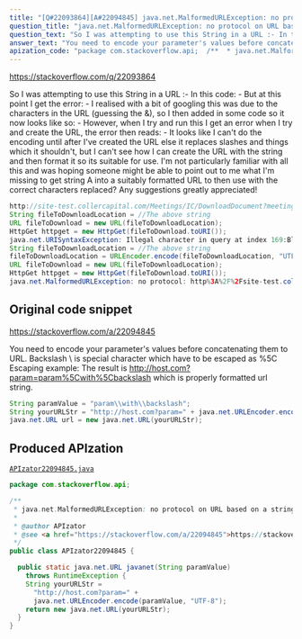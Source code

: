 ```yaml
---
title: "[Q#22093864][A#22094845] java.net.MalformedURLException: no protocol on URL based on a string modified with URLEncoder"
question_title: "java.net.MalformedURLException: no protocol on URL based on a string modified with URLEncoder"
question_text: "So I was attempting to use this String in a URL :- In this code: - But at this point I get the error: - I realised with a bit of googling this was due to the characters in the URL (guessing the &), so I then added in some code so it now looks like so: - However, when I try and run this I get an error when I try and create the URL, the error then reads: - It looks like I can't do the encoding until after I've created the URL else it replaces slashes and things which it shouldn't, but I can't see how I can create the URL with the string and then format it so its suitable for use.  I'm not particularly familiar with all this and was hoping someone might be able to point out to me what I'm missing to get string A into a suitably formatted URL to then use with the correct characters replaced? Any suggestions greatly appreciated!"
answer_text: "You need to encode your parameter's values before concatenating them to URL. Backslash \\ is special character which have to be escaped as %5C Escaping example: The result is http://host.com?param=param%5Cwith%5Cbackslash which is properly formatted url string."
apization_code: "package com.stackoverflow.api;  /**  * java.net.MalformedURLException: no protocol on URL based on a string modified with URLEncoder  *  * @author APIzator  * @see <a href=\"https://stackoverflow.com/a/22094845\">https://stackoverflow.com/a/22094845</a>  */ public class APIzator22094845 {    public static java.net.URL javanet(String paramValue)     throws RuntimeException {     String yourURLStr =       \"http://host.com?param=\" +       java.net.URLEncoder.encode(paramValue, \"UTF-8\");     return new java.net.URL(yourURLStr);   } }"
---
```


https://stackoverflow.com/q/22093864

So I was attempting to use this String in a URL :-
In this code: -
But at this point I get the error: -
I realised with a bit of googling this was due to the characters in the URL (guessing the &amp;), so I then added in some code so it now looks like so: -
However, when I try and run this I get an error when I try and create the URL, the error then reads: -
It looks like I can&#x27;t do the encoding until after I&#x27;ve created the URL else it replaces slashes and things which it shouldn&#x27;t, but I can&#x27;t see how I can create the URL with the string and then format it so its suitable for use.  I&#x27;m not particularly familiar with all this and was hoping someone might be able to point out to me what I&#x27;m missing to get string A into a suitably formatted URL to then use with the correct characters replaced?
Any suggestions greatly appreciated!


```java
http://site-test.collercapital.com/Meetings/IC/DownloadDocument?meetingId=c21c905c-8359-4bd6-b864-844709e05754&itemId=a4b724d1-282e-4b36-9d16-d619a807ba67&file=\\s604132shvw140\Test-Documents\c21c905c-8359-4bd6-b864-844709e05754_attachments\7e89c3cb-ce53-4a04-a9ee-1a584e157987\myDoc.pdf
String fileToDownloadLocation = //The above string
URL fileToDownload = new URL(fileToDownloadLocation);
HttpGet httpget = new HttpGet(fileToDownload.toURI());
java.net.URISyntaxException: Illegal character in query at index 169:Blahblahblah
String fileToDownloadLocation = //The above string
fileToDownloadLocation = URLEncoder.encode(fileToDownloadLocation, "UTF-8");
URL fileToDownload = new URL(fileToDownloadLocation);
HttpGet httpget = new HttpGet(fileToDownload.toURI());
java.net.MalformedURLException: no protocol: http%3A%2F%2Fsite-test.collercapital.com%2FMeetings%2FIC%2FDownloadDocument%3FmeetingId%3Dc21c905c-8359-4bd6-b864-844709e05754%26itemId%3Da4b724d1-282e-4b36-9d16-d619a807ba67%26file%3D%5C%5Cs604132shvw140%5CTest-Documents%5Cc21c905c-8359-4bd6-b864-844709e05754_attachments%5C7e89c3cb-ce53-4a04-a9ee-1a584e157987%myDoc.pdf
```


## Original code snippet

https://stackoverflow.com/a/22094845

You need to encode your parameter&#x27;s values before concatenating them to URL.
Backslash \ is special character which have to be escaped as %5C
Escaping example:
The result is http://host.com?param=param%5Cwith%5Cbackslash which is properly formatted url string.

```java
String paramValue = "param\\with\\backslash";
String yourURLStr = "http://host.com?param=" + java.net.URLEncoder.encode(paramValue, "UTF-8");
java.net.URL url = new java.net.URL(yourURLStr);
```

## Produced APIzation

[`APIzator22094845.java`](https://github.com/pasqualesalza/apization-temp-data/raw/master/apizations/java/APIzator22094845.java)

```java
package com.stackoverflow.api;

/**
 * java.net.MalformedURLException: no protocol on URL based on a string modified with URLEncoder
 *
 * @author APIzator
 * @see <a href="https://stackoverflow.com/a/22094845">https://stackoverflow.com/a/22094845</a>
 */
public class APIzator22094845 {

  public static java.net.URL javanet(String paramValue)
    throws RuntimeException {
    String yourURLStr =
      "http://host.com?param=" +
      java.net.URLEncoder.encode(paramValue, "UTF-8");
    return new java.net.URL(yourURLStr);
  }
}

```